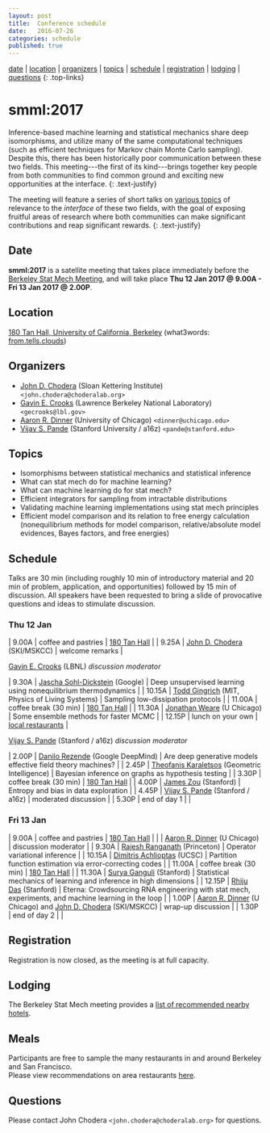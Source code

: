 ```yaml
---
layout: post
title:  Conference schedule
date:   2016-07-26
categories: schedule
published: true
---
```


[date](#date) | [location](#location) | [organizers](#organizers) | [topics](#topics) | [schedule](#schedule) | [registration](#registration) | [lodging](#lodging) | [questions](#questions)
{: .top-links}

# smml:2017

Inference-based machine learning and statistical mechanics share deep isomorphisms, and utilize many of the same computational techniques (such as efficient techniques for Markov chain Monte Carlo sampling).
Despite this, there has been historically poor communication between these two fields.
This meeting---the first of its kind---brings together key people from both communities to find common ground and exciting new opportunities at the interface.
{: .text-justify}

The meeting will feature a series of short talks on [various topics](#topics) of relevance to the *interface* of these two fields, with the goal of exposing fruitful areas of research where both communities can make significant contributions and reap significant rewards.
{: .text-justify}

## Date
<a name="date"></a>

**smml:2017** is a satellite meeting that takes place immediately before the [Berkeley Stat Mech Meeting](http://gold.cchem.berkeley.edu/statmech/current-meeting.html), and will take place **Thu 12 Jan 2017 @ 9.00A - Fri 13 Jan 2017 @ 2.00P**.

## Location
<a name="location"></a>

[180 Tan Hall, University of California, Berkeley](https://goo.gl/maps/nBgw7u7isWs)  (what3words: [from.tells.clouds](http://w3w.co/from.tells.clouds))

## Organizers
<a name="organizers"></a>

* [John D. Chodera](http://choderalab.org) (Sloan Kettering Institute) `<john.chodera@choderalab.org>`
* [Gavin E. Crooks](http://threeplusone.com/gec/) (Lawrence Berkeley National Laboratory) `<gecrooks@lbl.gov>`
* [Aaron R. Dinner](http://dinner-group.uchicago.edu/) (University of Chicago) `<dinner@uchicago.edu>`
* [Vijay S. Pande](https://pande.stanford.edu/) (Stanford University / a16z) `<pande@stanford.edu>`

## Topics
<a name="topics"></a>

* Isomorphisms between statistical mechanics and statistical inference
* What can stat mech do for machine learning?
* What can machine learning do for stat mech?
* Efficient integrators for sampling from intractable distributions
* Validating machine learning implementations using stat mech principles
* Efficient model comparison and its relation to free energy calculation (nonequilibrium methods for model comparison, relative/absolute model evidences, Bayes factors, and free energies)

## Schedule
<a name="schedule"></a>

Talks are 30 min (including roughly 10 min of introductory material and 20 min of problem, application, and opportunities) followed by 15 min of discussion.
All speakers have been requested to bring a slide of provocative questions and ideas to stimulate discussion.

### Thu 12 Jan

| 9.00A | coffee and pastries | [180 Tan Hall](https://goo.gl/maps/nBgw7u7isWs) |
| 9.25A | [John D. Chodera](http://choderalab.org) (SKI/MSKCC) | welcome remarks |

[Gavin E. Crooks](http://threeplusone.com) (LBNL) *discussion moderator*

| 9.30A | [Jascha Sohl-Dickstein](http://www.sohldickstein.com/) (Google) | Deep unsupervised learning using nonequilibrium thermodynamics |
| 10.15A | [Todd Gingrich](http://www.mit.edu/~toddging/) (MIT, Physics of Living Systems) | Sampling low-dissipation protocols |
| 11.00A | coffee break (30 min) | [180 Tan Hall](https://goo.gl/maps/nBgw7u7isWs) |
| 11.30A | [Jonathan Weare](https://galton.uchicago.edu/faculty/weare.shtml) (U Chicago) | Some ensemble methods for faster MCMC |
| 12.15P | lunch on your own | [local restaurants](http://gold.cchem.berkeley.edu/statmech/recommended-restaurants.html) |

[Vijay S. Pande](https://pande.stanford.edu/) (Stanford / a16z) *discussion moderator*

| 2.00P | [Danilo Rezende](https://twitter.com/deepspiker) (Google DeepMind) | Are deep generative models effective field theory machines? |
| 2.45P | [Theofanis Karaletsos](https://twitter.com/Tkaraletsos) (Geometric Intelligence) | Bayesian inference on graphs as hypothesis testing |
| 3.30P | coffee break (30 min) | [180 Tan Hall](https://goo.gl/maps/nBgw7u7isWs) |
| 4.00P | [James Zou](https://sites.google.com/site/jamesyzou/) (Stanford) | Entropy and bias in data exploration |
| 4.45P | [Vijay S. Pande](https://pande.stanford.edu/) (Stanford / a16z) | moderated discussion |
| 5.30P | end of day 1 | |

### Fri 13 Jan

| 9.00A | coffee and pastries | [180 Tan Hall](https://goo.gl/maps/nBgw7u7isWs) |
|       | [Aaron R. Dinner](http://dinner-group.uchicago.edu/) (U Chicago) | discussion moderator |
| 9.30A | [Rajesh Ranganath](https://www.cs.princeton.edu/~rajeshr/) (Princeton) | Operator variational inference |
| 10.15A | [Dimitris Achlioptas](https://users.soe.ucsc.edu/~optas/) (UCSC) | Partition function estimation via error-correcting codes |
| 11.00A | coffee break (30 min) | [180 Tan Hall](https://goo.gl/maps/nBgw7u7isWs) |
| 11.30A | [Surya Ganguli](https://ganguli-gang.stanford.edu/) (Stanford) | Statistical mechanics of learning and inference in high dimensions |
| 12.15P | [Rhiju Das](https://daslab.stanford.edu/) (Stanford) | Eterna: Crowdsourcing RNA engineering with stat mech, experiments, and machine learning in the loop |
| 1.00P | [Aaron R. Dinner](http://dinner-group.uchicago.edu/) (U Chicago) and [John D. Chodera](http://choderalab.org) (SKI/MSKCC) | wrap-up discussion |
| 1.30P | end of day 2 | |

## Registration
<a name="registration"></a>

Registration is now closed, as the meeting is at full capacity.

## Lodging
<a name="lodging"></a>

The Berkeley Stat Mech meeting provides a [list of recommended nearby hotels](http://gold.cchem.berkeley.edu/statmech/hotel-accommodations.html).

## Meals
<a name="meals"></a>

Participants are free to sample the many restaurants in and around Berkeley and San Francisco.  
Please view recommendations on area restaurants [here](http://gold.cchem.berkeley.edu/statmech/recommended-restaurants.html).

## Questions
<a name="questions"></a>

Please contact John Chodera `<john.chodera@choderalab.org>` for questions.
